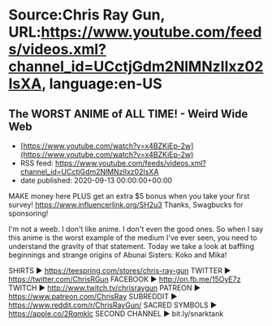 # Source:Chris Ray Gun, URL:https://www.youtube.com/feeds/videos.xml?channel_id=UCctjGdm2NlMNzIlxz02IsXA, language:en-US

## The WORST ANIME of ALL TIME! - Weird Wide Web
 - [https://www.youtube.com/watch?v=x4BZKiEp-2w](https://www.youtube.com/watch?v=x4BZKiEp-2w)
 - RSS feed: https://www.youtube.com/feeds/videos.xml?channel_id=UCctjGdm2NlMNzIlxz02IsXA
 - date published: 2020-09-13 00:00:00+00:00

MAKE money here PLUS get an extra $5 bonus when you take your first survey! https://www.influencerlink.org/SH2u3 
Thanks, Swagbucks for sponsoring! 

I'm not a weeb. I don't like anime. I don't even the good ones. So when I say this anime is the worst example of the medium I've ever seen, you need to understand the gravity of that statement. Today we take a look at baffling beginnings and strange origins of Abunai Sisters: Koko and Mika!

SHIRTS ► https://teespring.com/stores/chris-ray-gun
TWITTER ► https://twitter.com/ChrisRGun
FACEBOOK ► http://on.fb.me/15OyE7z
TWITCH ► http://www.twitch.tv/chrisraygun
PATREON ► https://www.patreon.com/ChrisRay
SUBREDDIT ► https://www.reddit.com/r/ChrisRayGun/
SACRED SYMBOLS  ► https://apple.co/2Rqmklc
SECOND CHANNEL ► bit.ly/snarktank

